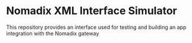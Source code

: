 # Nomadix XML Interface Simulator
This repository provides an interface used for testing and building an app integration with the Nomadix gateway
